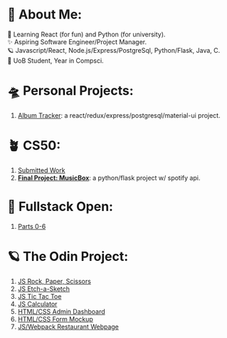 # 💫 About Me:
🔭 Learning React (for fun) and Python (for university).
<br>✨ Aspiring Software Engineer/Project Manager.
<br>🪐 Javascript/React, Node.js/Express/PostgreSql, Python/Flask, Java, C.
<br>💫 UoB Student, Year in Compsci.

# 🛸 Personal Projects:
1. [Album Tracker](https://github.com/oriodev/album-archive): a react/redux/express/postgresql/material-ui project.

# 🪴 CS50:

1. [Submitted Work](https://github.com/code50/93719767)
2. **[Final Project: MusicBox](https://github.com/oriodev/musicbox)**: a python/flask project w/ spotify api.

# 🌙 Fullstack Open:
1. [Parts 0-6](https://github.com/oriodev/fullstackopen)

# 🪐 The Odin Project:

1. [JS Rock, Paper, Scissors](https://github.com/oriodev/rockpaperscissors)
2. [JS Etch-a-Sketch](https://github.com/oriodev/etch-a-sketch)
3. [JS Tic Tac Toe](https://github.com/oriodev/tictactoe)
4. [JS Calculator](https://github.com/oriodev/myveryfunctionalcalculator)
5. [HTML/CSS Admin Dashboard](https://github.com/oriodev/admindashboard)
6. [HTML/CSS Form Mockup](https://github.com/oriodev/mockupform)
7. [JS/Webpack Restaurant Webpage](https://github.com/oriodev/restaurantpage)

<!-- Proudly created with GPRM ( https://gprm.itsvg.in ) -->
